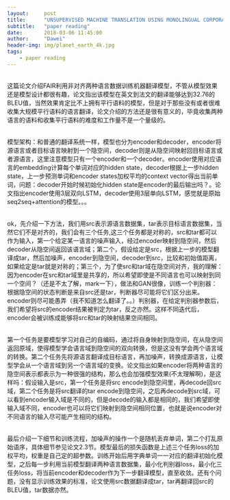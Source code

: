 ```yaml
---
layout:     post
title:      "UNSUPERVISED MACHINE TRANSLATION USING MONOLINGUAL CORPORA ONLY"
subtitle:   "paper reading"
date:       2018-03-06 11:45:00
author:     "Dawei"
header-img: img/planet_earth_4k.jpg
tags:
    - paper reading
---
```


<br>这篇论文介绍FAIR利用非对齐两种语言数据训练机器翻译模型，不管从模型效果还是模型设计都很有趣，论文指出该模型在英文到法文的翻译能够达到32.76的BLEU值，当然效果肯定比不上拥有平行语料的模型，但是对于那些没有或者很难收集大规模平行语料的语言翻译，论文介绍的方法还是很有意义的，毕竟收集两种语言的语料和收集平行语料的难度和工作量不是一个量级的。<br/>

<br>模型架构：和普通的翻译系统一样，模型也分为encoder和decoder，encoder将源语言或者目标语言映射到一个隐空间，decoder则是从隐空间映射回目标语言或者源语言，这里注意模型只有一个encoder和一个decoder。encoder使用对应语言的embedding计算每个单词对应的hidden state，decoder根据上一步hidden state，上一步预测单词和encoder states加权平均的context vector得出当前单词，问题：decoder开始时候初始化hidden state是encoder的最后输出吗？。论文指出encoder使用3层双向LSTM，decoder使用3层单向LSTM，感觉就是原始seq2seq+attention的模型。。。<br/>

<br>ok，先介绍一下方法，我们用src表示源语言数据集，tar表示目标语言数据集，当然它们不是对齐的，我们会有三个任务,这三个任务都是对称的，src和tar都可以作为输入，第一个给定某一语言的噪声输入，经过encoder映射到隐空间，然后decoder从隐空间返回该语言域；第二个，假设给定是src，根据上一步的模型翻译成tar，然后加噪声，encoder到隐空间，decoder到src，比较和初始值距离，如果给定是tar就是对称的；第三个，为了使src和tar域在隐空间对齐，我的理解：因为encoder在src和tar域里是共享的，所以希望即使是不同语言也可以映射到同一个空间？（还是不太了解，mark一下），做法和GAN很像，训练一个判别器：根据隐空间的状态判断是来自src还是tar，判断器尽可能将它们区分出来。encoder则尽可能愚弄（我不知道怎么翻译了。。）判别器，在给定判别器参数后，我们希望将src的encoder结果被判定为tar，反之亦然。这样不同迭代后，encoder会被训练成能够将src和tar的映射结果空间相同。<br/>

<br>第一个任务是要模型学习对自己的自编码，通过将自身映射到隐空间，在从隐空间返回原域，使得模型学会语言域到隐空间的双向转换，但是这没有学会两个语言域的转换。第二个任务先将源语言翻译成目标语言，再加噪声，转换成源语言，让模型学会从一个语言域到另一个语言域的变换。论文指出如果encoder将两种语言的隐空间表示都表示为一种很强的结构，那么也会加强模型效果(不太理解啊)，是这样吗：假设输入是src，第一个任务是将src encode到隐空间里，再decode回src域，第二个任务是将src翻译的tar encode到隐空间，之后再decode到src域，可以看到encoder输入域是不同的，但是decode的输入都是相同的，我们希望即使输入域不同，encoder也可以将它们映射到隐空间相同位置，也就是说encoder对不同语言的输入尽可能产生相同的结构。<br/>

<br>最后介绍一下细节和训练流程，加噪声的操作一个是随机丢弃单词，第二个打乱原始语序，具体细节参见论文2.3节。模型最后的损失函数是上述三个任务loss的加权平均，权重是自己定的超参数。训练开始后用字典单词一一对应的翻译初始化模型，之后每一步利用当前模型翻译两种语言数据集，最小化判别器loss，最小化三任务loss，将当前encoder和decoder作为下一步翻译模型，直至收敛。还有个问题，没有显示训练效果的标准，论文使用src数据翻译成tar，tar再翻译回src的BLEU值，tar数据亦然。<br/>